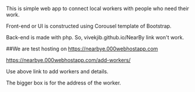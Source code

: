 This is simple web app to connect local workers with people who need their work.

Front-end or UI is constructed using Corousel template of Bootstrap. 

Back-end is made with php. So, vivekjib.github.io/NearBy link won't work.

##We are test hosting on https://nearbye.000webhostapp.com 

https://nearbye.000webhostapp.com/add-workers/ 

Use above link to add workers and details.

The bigger box is for the address of the worker.

